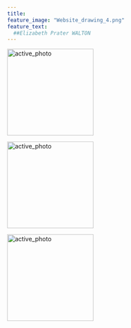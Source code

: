 ```yaml
---
title:  
feature_image: "Website_drawing_4.png"
feature_text: 
  ##Elizabeth Prater WALTON 
---
```


<a href="creation/2022/08/29/proj-grid/"><img src="../Grid_first_insta.jpg" alt="active_photo" style="width:200px;height:200px;"></a>

<a href="research/2022/05/03/dance-style-transitions/"><img src="../P3_alignment.png" alt="active_photo" style="width:200px;height:200px;"></a>

<a href="research/2021/04/16/reconciling/"><img src="../reconcile.png" alt="active_photo" style="width:200px;height:200px;"></a>

